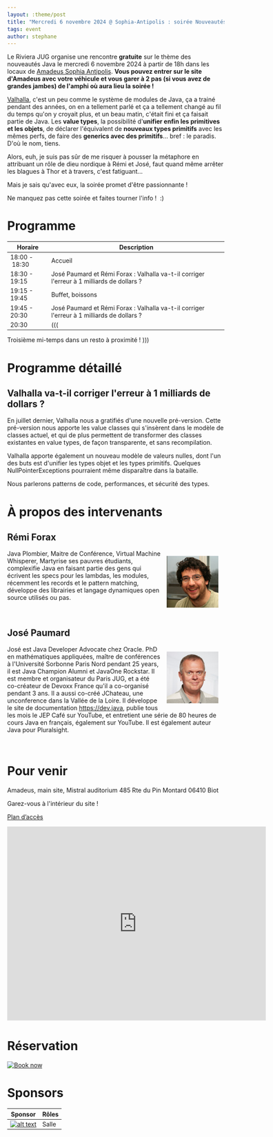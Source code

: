 ```yaml
---
layout: :theme/post
title: "Mercredi 6 novembre 2024 @ Sophia-Antipolis : soirée Nouveautés Java"
tags: event
author: stephane
---
```


Le Riviera JUG organise une rencontre **gratuite** sur le thème des nouveautés Java le mercredi 6 novembre 2024 à partir de 18h dans les locaux de [Amadeus Sophia Antipolis](url:https://goo.gl/maps/agQMwmE74eWqqQvd8).
**Vous pouvez entrer sur le site d'Amadeus avec votre véhicule et vous garer à 2 pas (si vous avez de grandes jambes) de l'amphi où aura lieu la soirée !**

[Valhalla](https://openjdk.org/projects/valhalla/), c'est un peu comme le système de modules de Java, ça a trainé pendant des années, on en a tellement parlé et ça a tellement changé au fil du temps qu'on y croyait plus, et un beau matin, c'était fini et ça faisait partie de Java. Les **value types**, la possibilité d'**unifier enfin les primitives et les objets**, de déclarer l'équivalent de **nouveaux types primitifs** avec les mêmes perfs, de faire des **generics avec des primitifs**… bref : le paradis. D'où le nom, tiens.

Alors, euh, je suis pas sûr de me risquer à pousser la métaphore en attribuant un rôle de dieu nordique à Rémi et José, faut quand même arrêter les blagues à Thor et à travers, c'est fatiguant…

Mais je sais qu'avec eux, la soirée promet d'être passionnante !

Ne manquez pas cette soirée et faites tourner l'info !  :)


# Programme

|Horaire|Description|
|---|---|
|18:00 - 18:30|Accueil|
|18:30 - 19:15|José Paumard et Rémi Forax : Valhalla va-t-il corriger l'erreur à 1 milliards de dollars ?|
|19:15 - 19:45|Buffet, boissons|
|19:45 - 20:30|José Paumard et Rémi Forax : Valhalla va-t-il corriger l'erreur à 1 milliards de dollars ?|
|20:30|(((|
Troisième mi-temps dans un resto à proximité !
)))

# Programme détaillé

## Valhalla va-t-il corriger l'erreur à 1 milliards de dollars ?

En juillet dernier, Valhalla nous a gratifiés d'une nouvelle pré-version. Cette pré-version nous apporte les value classes qui s'insèrent dans le modèle de classes actuel, et qui de plus permettent de transformer des classes existantes en value types, de façon transparente, et sans recompilation.

Valhalla apporte également un nouveau modèle de valeurs nulles, dont l'un des buts est d'unifier les types objet et les types primitifs. Quelques NullPointerExceptions pourraient même disparaître dans la bataille.

Nous parlerons patterns de code, performances, et sécurité des types.

# À propos des intervenants

## Rémi Forax

<img style='float: right; margin: 1em; width: 120px' src='remi-forax.jpg'/>

Java Plombier, Maitre de Conférence, Virtual Machine Whisperer,
Martyrise ses pauvres étudiants, complexifie Java en faisant partie des gens qui écrivent les specs pour les lambdas, les modules, récemment les records et le pattern matching, développe des librairies et langage dynamiques open source utilisés ou pas.

<br style="clear: right"/>

## José Paumard

<img style='float: right; margin: 1em; width: 120px' src='jose-paumard-120.jpg'/>

José est Java Developer Advocate chez Oracle. PhD en mathématiques appliquées, maître de conférences à l'Université Sorbonne Paris Nord pendant 25 years, il est Java Champion Alumni et JavaOne Rockstar. Il est membre et organisateur du Paris JUG, et a été co-créateur de Devoxx France qu'il a co-organisé pendant 3 ans. Il a aussi co-créé JChateau, une unconference dans la Vallée de la Loire. Il développe le site de documentation https://dev.java, publie tous les mois le JEP Café sur YouTube, et entretient une série de 80 heures de cours Java en français, également sur YouTube. Il est également auteur Java pour Pluralsight.

<br style="clear: right"/>

# Pour venir

Amadeus, main site, Mistral auditorium
485 Rte du Pin Montard
06410 Biot

Garez-vous à l'intérieur du site !

[Plan d’accès](https://goo.gl/maps/agQMwmE74eWqqQvd8)

<iframe src="https://www.google.com/maps/embed?pb=!1m18!1m12!1m3!1d2334.61087379998!2d7.057556422906037!3d43.62195443006717!2m3!1f0!2f0!3f0!3m2!1i1024!2i768!4f13.1!3m3!1m2!1s0x12cc2b7cba432085%3A0xcb5e30e756ebb5c5!2sAmadeus%20Main%20Site!5e0!3m2!1sen!2sfr!4v1648131547103!5m2!1sen!2sfr" width="600" height="450" style="border:0;" allowfullscreen="" loading="lazy"></iframe>


# Réservation

<a href="https://www.ticketsource.eu/booking/t-eadkpme">
<img border="0" width="260" height="112" alt="Book now"
src="https://www.ticketsource.eu/images/bookNow/bookNow-black-large.png">
</a>

# Sponsors

|Sponsor|Rôles|
|---|---|
|[![alt text]({site.page('Sponsors/index.md').image('amadeus.png')})](https://amadeus.com/fr)  | Salle|
